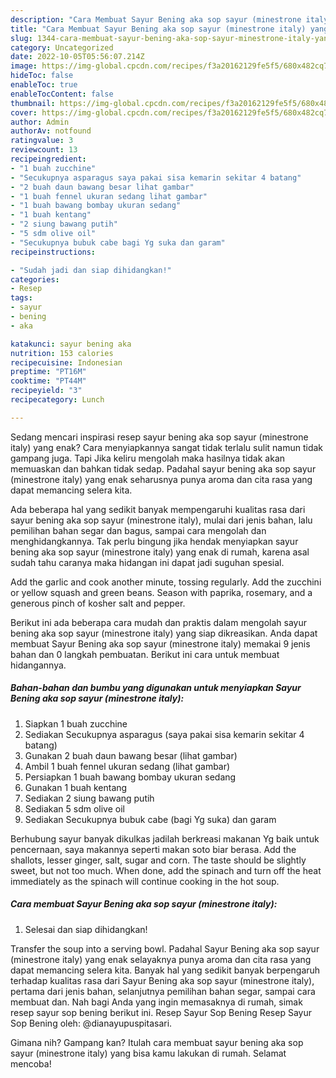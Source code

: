 ```yaml
---
description: "Cara Membuat Sayur Bening aka sop sayur (minestrone italy) yang Bisa Manjain Lidah, Buat Buka Puasa Lezat"
title: "Cara Membuat Sayur Bening aka sop sayur (minestrone italy) yang Bisa Manjain Lidah, Buat Buka Puasa Lezat"
slug: 1344-cara-membuat-sayur-bening-aka-sop-sayur-minestrone-italy-yang-bisa-manjain-lidah-buat-buka-puasa-lezat
category: Uncategorized
date: 2022-10-05T05:56:07.214Z
image: https://img-global.cpcdn.com/recipes/f3a20162129fe5f5/680x482cq70/sayur-bening-aka-sop-sayur-minestrone-italy-foto-resep-utama.jpg
hideToc: false
enableToc: true
enableTocContent: false
thumbnail: https://img-global.cpcdn.com/recipes/f3a20162129fe5f5/680x482cq70/sayur-bening-aka-sop-sayur-minestrone-italy-foto-resep-utama.jpg
cover: https://img-global.cpcdn.com/recipes/f3a20162129fe5f5/680x482cq70/sayur-bening-aka-sop-sayur-minestrone-italy-foto-resep-utama.jpg
author: Admin
authorAv: notfound
ratingvalue: 3
reviewcount: 13
recipeingredient:
- "1 buah zucchine"
- "Secukupnya asparagus saya pakai sisa kemarin sekitar 4 batang"
- "2 buah daun bawang besar lihat gambar"
- "1 buah fennel ukuran sedang lihat gambar"
- "1 buah bawang bombay ukuran sedang"
- "1 buah kentang"
- "2 siung bawang putih"
- "5 sdm olive oil"
- "Secukupnya bubuk cabe bagi Yg suka dan garam"
recipeinstructions:

- "Sudah jadi dan siap dihidangkan!"
categories:
- Resep
tags:
- sayur
- bening
- aka

katakunci: sayur bening aka 
nutrition: 153 calories
recipecuisine: Indonesian
preptime: "PT16M"
cooktime: "PT44M"
recipeyield: "3"
recipecategory: Lunch

---
```



Sedang mencari inspirasi resep sayur bening aka sop sayur (minestrone italy) yang enak? Cara menyiapkannya sangat tidak terlalu sulit namun tidak gampang juga. Tapi Jika keliru mengolah maka hasilnya tidak akan memuaskan dan bahkan tidak sedap. Padahal sayur bening aka sop sayur (minestrone italy) yang enak seharusnya punya aroma dan cita rasa yang dapat memancing selera kita.


Ada beberapa hal yang sedikit banyak mempengaruhi kualitas rasa dari sayur bening aka sop sayur (minestrone italy), mulai dari jenis bahan, lalu pemilihan bahan segar dan bagus, sampai cara mengolah dan menghidangkannya. Tak perlu bingung jika hendak menyiapkan sayur bening aka sop sayur (minestrone italy) yang enak di rumah, karena asal sudah tahu caranya maka hidangan ini dapat jadi suguhan spesial.

Add the garlic and cook another minute, tossing regularly. Add the zucchini or yellow squash and green beans. Season with paprika, rosemary, and a generous pinch of kosher salt and pepper.


Berikut ini ada beberapa cara mudah dan praktis dalam mengolah sayur bening aka sop sayur (minestrone italy) yang siap dikreasikan. Anda dapat membuat Sayur Bening aka sop sayur (minestrone italy) memakai 9 jenis bahan dan 0 langkah pembuatan. Berikut ini cara untuk membuat hidangannya.

<!--inarticleads1-->

##### Bahan-bahan dan bumbu yang digunakan untuk menyiapkan Sayur Bening aka sop sayur (minestrone italy):

1. Siapkan 1 buah zucchine
1. Sediakan Secukupnya asparagus (saya pakai sisa kemarin sekitar 4 batang)
1. Gunakan 2 buah daun bawang besar (lihat gambar)
1. Ambil 1 buah fennel ukuran sedang (lihat gambar)
1. Persiapkan 1 buah bawang bombay ukuran sedang
1. Gunakan 1 buah kentang
1. Sediakan 2 siung bawang putih
1. Sediakan 5 sdm olive oil
1. Sediakan Secukupnya bubuk cabe (bagi Yg suka) dan garam


Berhubung sayur banyak dikulkas jadilah berkreasi makanan Yg baik untuk pencernaan, saya makannya seperti makan soto biar berasa. Add the shallots, lesser ginger, salt, sugar and corn. The taste should be slightly sweet, but not too much. When done, add the spinach and turn off the heat immediately as the spinach will continue cooking in the hot soup. 

<!--inarticleads2-->

##### Cara membuat Sayur Bening aka sop sayur (minestrone italy):


1. Selesai dan siap dihidangkan!

Transfer the soup into a serving bowl. Padahal Sayur Bening aka sop sayur (minestrone italy) yang enak selayaknya punya aroma dan cita rasa yang dapat memancing selera kita. Banyak hal yang sedikit banyak berpengaruh terhadap kualitas rasa dari Sayur Bening aka sop sayur (minestrone italy), pertama dari jenis bahan, selanjutnya pemilihan bahan segar, sampai cara membuat dan. Nah bagi Anda yang ingin memasaknya di rumah, simak resep sayur sop bening berikut ini. Resep Sayur Sop Bening Resep Sayur Sop Bening oleh: @dianayupuspitasari. 

Gimana nih? Gampang kan? Itulah cara membuat sayur bening aka sop sayur (minestrone italy) yang bisa kamu lakukan di rumah. Selamat mencoba!
